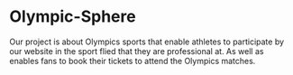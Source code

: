 # Olympic-Sphere
Our project is about Olympics sports that enable athletes to participate by our website in the sport flied that they are professional at. As well as enables fans to book their tickets to attend the Olympics matches.







